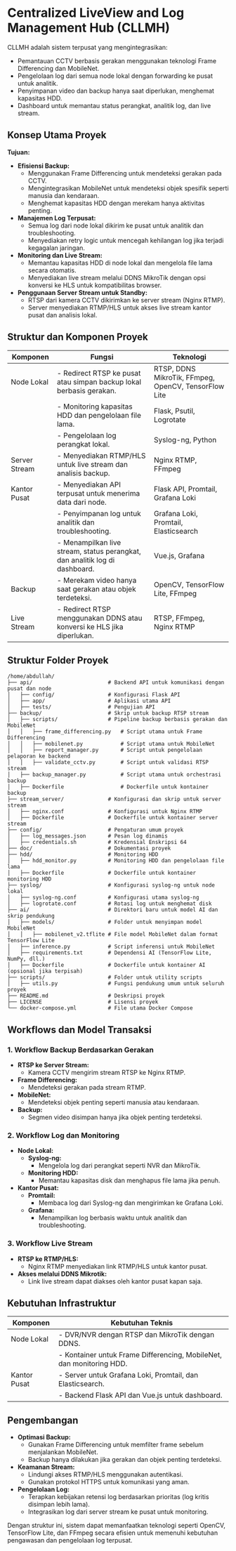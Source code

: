 # Centralized LiveView and Log Management Hub (CLLMH)

CLLMH adalah sistem terpusat yang mengintegrasikan:

- Pemantauan CCTV berbasis gerakan menggunakan teknologi Frame Differencing dan MobileNet.
- Pengelolaan log dari semua node lokal dengan forwarding ke pusat untuk analitik.
- Penyimpanan video dan backup hanya saat diperlukan, menghemat kapasitas HDD.
- Dashboard untuk memantau status perangkat, analitik log, dan live stream.

## Konsep Utama Proyek

**Tujuan:**
- **Efisiensi Backup:**
    - Menggunakan Frame Differencing untuk mendeteksi gerakan pada CCTV.
    - Mengintegrasikan MobileNet untuk mendeteksi objek spesifik seperti manusia dan kendaraan.
    - Menghemat kapasitas HDD dengan merekam hanya aktivitas penting.
- **Manajemen Log Terpusat:**
    - Semua log dari node lokal dikirim ke pusat untuk analitik dan troubleshooting.
    - Menyediakan retry logic untuk mencegah kehilangan log jika terjadi kegagalan jaringan.
- **Monitoring dan Live Stream:**
    - Memantau kapasitas HDD di node lokal dan mengelola file lama secara otomatis.
    - Menyediakan live stream melalui DDNS MikroTik dengan opsi konversi ke HLS untuk kompatibilitas browser.
- **Penggunaan Server Stream untuk Standby:**
    - RTSP dari kamera CCTV dikirimkan ke server stream (Nginx RTMP).
    - Server menyediakan RTMP/HLS untuk akses live stream kantor pusat dan analisis lokal.

## Struktur dan Komponen Proyek

| Komponen      | Fungsi                                                                      | Teknologi                                 |
|---------------|-----------------------------------------------------------------------------|-------------------------------------------|
| Node Lokal    | - Redirect RTSP ke pusat atau simpan backup lokal berbasis gerakan.         | RTSP, DDNS MikroTik, FFmpeg, OpenCV, TensorFlow Lite |
|               | - Monitoring kapasitas HDD dan pengelolaan file lama.                       | Flask, Psutil, Logrotate                  |
|               | - Pengelolaan log perangkat lokal.                                          | Syslog-ng, Python                         |
| Server Stream | - Menyediakan RTMP/HLS untuk live stream dan analisis backup.               | Nginx RTMP, FFmpeg                        |
| Kantor Pusat  | - Menyediakan API terpusat untuk menerima data dari node.                   | Flask API, Promtail, Grafana Loki         |
|               | - Penyimpanan log untuk analitik dan troubleshooting.                       | Grafana Loki, Promtail, Elasticsearch     |
|               | - Menampilkan live stream, status perangkat, dan analitik log di dashboard. | Vue.js, Grafana                           |
| Backup        | - Merekam video hanya saat gerakan atau objek terdeteksi.                   | OpenCV, TensorFlow Lite, FFmpeg           |
| Live Stream   | - Redirect RTSP menggunakan DDNS atau konversi ke HLS jika diperlukan.      | RTSP, FFmpeg, Nginx RTMP                  |

## Struktur Folder Proyek

```
/home/abdullah/
├── api/                        # Backend API untuk komunikasi dengan pusat dan node
│   ├── config/                 # Konfigurasi Flask API
│   ├── app/                    # Aplikasi utama API
│   ├── tests/                  # Pengujian API
├── backup/                     # Skrip untuk backup RTSP stream
│   ├── scripts/                # Pipeline backup berbasis gerakan dan MobileNet
│   │   ├── frame_differencing.py   # Script utama untuk Frame Differencing
│   │   ├── mobilenet.py            # Script utama untuk MobileNet
│   │   ├── report_manager.py       # Script untuk pengelolaan pelaporan ke backend
│   │   ├── validate_cctv.py        # Script untuk validasi RTSP stream
│   ├── backup_manager.py           # Script utama untuk orchestrasi backup
│   ├── Dockerfile                  # Dockerfile untuk kontainer backup
├── stream_server/              # Konfigurasi dan skrip untuk server stream
│   ├── nginx.conf              # Konfigurasi untuk Nginx RTMP
│   ├── Dockerfile              # Dockerfile untuk kontainer server stream
├── config/                     # Pengaturan umum proyek
│   ├── log_messages.json       # Pesan log dinamis
│   ├── credentials.sh          # Kredensial Enskripsi 64
├── doc/                        # Dokumentasi proyek
├── hdd/                        # Monitoring HDD
│   ├── hdd_monitor.py          # Monitoring HDD dan pengelolaan file lama
│   ├── Dockerfile              # Dockerfile untuk kontainer monitoring HDD
├── syslog/                     # Konfigurasi syslog-ng untuk node lokal
│   ├── syslog-ng.conf          # Konfigurasi utama syslog-ng
│   ├── logrotate.conf          # Rotasi log untuk menghemat disk
├── ai/                         # Direktori baru untuk model AI dan skrip pendukung
│   ├── models/                 # Folder untuk menyimpan model MobileNet
│   │   ├── mobilenet_v2.tflite # File model MobileNet dalam format TensorFlow Lite
│   ├── inference.py            # Script inferensi untuk MobileNet
│   ├── requirements.txt        # Dependensi AI (TensorFlow Lite, NumPy, dll.)
│   ├── Dockerfile              # Dockerfile untuk kontainer AI (opsional jika terpisah)
├── scripts/                    # Folder untuk utility scripts
│   ├── utils.py                # Fungsi pendukung umum untuk seluruh proyek
├── README.md                   # Deskripsi proyek
├── LICENSE                     # Lisensi proyek
└── docker-compose.yml          # File utama Docker Compose
```

## Workflows dan Model Transaksi

### 1. Workflow Backup Berdasarkan Gerakan

- **RTSP ke Server Stream:**
    - Kamera CCTV mengirim stream RTSP ke Nginx RTMP.
- **Frame Differencing:**
    - Mendeteksi gerakan pada stream RTMP.
- **MobileNet:**
    - Mendeteksi objek penting seperti manusia atau kendaraan.
- **Backup:**
    - Segmen video disimpan hanya jika objek penting terdeteksi.

### 2. Workflow Log dan Monitoring

- **Node Lokal:**
    - **Syslog-ng:**
        - Mengelola log dari perangkat seperti NVR dan MikroTik.
    - **Monitoring HDD:**
        - Memantau kapasitas disk dan menghapus file lama jika penuh.
- **Kantor Pusat:**
    - **Promtail:**
        - Membaca log dari Syslog-ng dan mengirimkan ke Grafana Loki.
    - **Grafana:**
        - Menampilkan log berbasis waktu untuk analitik dan troubleshooting.

### 3. Workflow Live Stream

- **RTSP ke RTMP/HLS:**
    - Nginx RTMP menyediakan link RTMP/HLS untuk kantor pusat.
- **Akses melalui DDNS Mikrotik:**
    - Link live stream dapat diakses oleh kantor pusat kapan saja.

## Kebutuhan Infrastruktur

| Komponen      | Kebutuhan Teknis                                               |
|---------------|----------------------------------------------------------------|
| Node Lokal    | - DVR/NVR dengan RTSP dan MikroTik dengan DDNS.                |
|               | - Kontainer untuk Frame Differencing, MobileNet, dan monitoring HDD. |
| Kantor Pusat  | - Server untuk Grafana Loki, Promtail, dan Elasticsearch.      |
|               | - Backend Flask API dan Vue.js untuk dashboard.                |

## Pengembangan

- **Optimasi Backup:**
    - Gunakan Frame Differencing untuk memfilter frame sebelum menjalankan MobileNet.
    - Backup hanya dilakukan jika gerakan dan objek penting terdeteksi.
- **Keamanan Stream:**
    - Lindungi akses RTMP/HLS menggunakan autentikasi.
    - Gunakan protokol HTTPS untuk komunikasi yang aman.
- **Pengelolaan Log:**
    - Terapkan kebijakan retensi log berdasarkan prioritas (log kritis disimpan lebih lama).
    - Integrasikan log dari server stream ke pusat untuk monitoring.

Dengan struktur ini, sistem dapat memanfaatkan teknologi seperti OpenCV, TensorFlow Lite, dan FFmpeg secara efisien untuk memenuhi kebutuhan pengawasan dan pengelolaan log terpusat.
